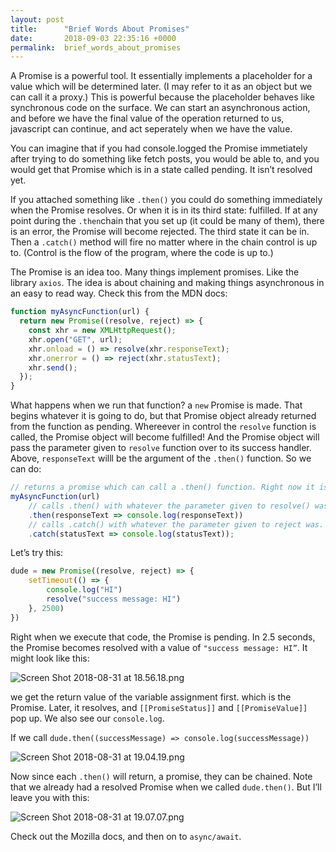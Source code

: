 ```yaml
---
layout: post
title:      "Brief Words About Promises"
date:       2018-09-03 22:35:16 +0000
permalink:  brief_words_about_promises
---
```



A Promise is a powerful tool. It essentially implements a placeholder for a value which will be determined later. (I may refer to it as an object but we can call it a proxy.) This is powerful because the placeholder behaves like synchronous code on the surface. We can start an asynchronous action, and before we have the final value of the operation returned to us, javascript can continue, and act seperately when we have the value.

You can imagine that if you had console.logged the Promise immetiately after trying to do something like fetch posts, you would be able to, and you would get that Promise which is in a state called pending. It isn’t resolved yet.

If you attached something like `​.then()`​ you could do something immediately when the Promise resolves. Or when it is in its third state: fulfilled. If at any point during the `​.then`​ chain that you set up (it could be many of them), there is an error, the Promise will become rejected. The third state it can be in. Then a `​.catch()`​ method will fire no matter where in the chain control is up to. (Control is the flow of the program, where the code is up to.)

The Promise is an idea too. Many things implement promises. Like the library `​axios`​. The idea is about chaining and making things asynchronous in an easy to read way. Check this from the MDN docs:

```js
function myAsyncFunction(url) {
  return new Promise((resolve, reject) => {
    const xhr = new XMLHttpRequest();
    xhr.open("GET", url);
    xhr.onload = () => resolve(xhr.responseText);
    xhr.onerror = () => reject(xhr.statusText);
    xhr.send();
  });
}
```

What happens when we run that function? a `​new`​ Promise is made. That begins whatever it is going to do, but that Promise object already returned from the function as pending. Whereever in control the `resolve`​ function is called, the Promise object will become fulfilled! And the Promise object will pass the parameter given to `resolve`​ function over to its success handler. Above, `​responseText`​ willl be the argument of the `​.then()`​ function. So we can do:

```js
// returns a promise which can call a .then() function. Right now it is 'pending'.
myAsyncFunction(url)
    // calls .then() with whatever the parameter given to resolve() was.
    .then(responseText => console.log(responseText))
    // calls .catch() with whatever the parameter given to reject was.
    .catch(statusText => console.log(statusText));
```

Let’s try this:

```js
dude = new Promise((resolve, reject) => {
	setTimeout(() => {
		console.log("HI")
		resolve("success message: HI")
	}, 2500)
})
```

Right when we execute that code, the Promise is pending. In 2.5 seconds, the Promise becomes resolved with a value of `​"success message: HI”`​. It might look like this:

![Screen Shot 2018-08-31 at 18.56.18.png](https://i.imgur.com/xpDJWIc.png)

we get the return value of the variable assignment first. which is the Promise. Later, it resolves, and `​[[PromiseStatus]]`​ and `​[[PromiseValue]]`​ pop up. We also see our `console.log`.

If we call `​dude.then((successMessage) => console.log(successMessage))`

![Screen Shot 2018-08-31 at 19.04.19.png](https://i.imgur.com/EKOyasv.png)

Now since each `​.then()`​ will return, a promise, they can be chained. Note that we already had a resolved Promise when we called `dude.then()`​. But I’ll leave you with this:

![Screen Shot 2018-08-31 at 19.07.07.png](https://i.imgur.com/nAWS3kd.png)

Check out the Mozilla docs, and then on to `async/await`.
